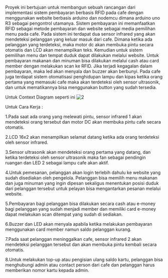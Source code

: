 Proyek  ini bertujuan untuk membangun sebuah rancangan dari implementasi sistem pembayaran berbasis RFID pada cafe dengan menggunakan website berbasis arduino dan nodemcu dimana arduino uno R3 sebagai pengontrol utamanya. Sistem pembayaran ini memanfaatkan RFID sebagai metode pembayaran dan website sebagai media pemilihan menu pada cafe. Pada sistem ini terdapat dua sensor infrared yang akan mendeteksi pelanggan yang keluar masuk dari cafe. Dimana ketika ada pelanggan yang terdeteksi, maka motor dc akan membuka pintu secara otomatis dan LCD akan menampilkan teks. Kemudian untuk sistem pemilihan menu dan tempat duduk dapat dilakukan melalui website. Untuk pembayaran makanan dan minuman bisa dilakukan melalui cash atau card member dengan melakukan scan ke RFID. Jika terjadi kegagalan dalam pembayaran, maka led akan menyala dan buzzer akan berbunyi. Pada cafe juga terdapat sistem otomatisasi penghidupan lampu dan kipas ketika orang pertama yang memasuki cafe maka akan terdeteksi oleh sensor ultrasonik, dan untuk mematikannya bisa menggunakan button yang sudah tersedia.

Untuk Context Diagram seperti ini
![2](https://github.com/user-attachments/assets/5643abc2-2b17-4fec-900b-c1cc7ef199f1)

Untuk Cara Kerja :

1.Pada saat ada orang yang melewati pintu, sensor infrared 1 akan mendeteksi orang tersebut dan motor DC akan membuka pintu cafe secara otomatis. 

2.LCD 16x2 akan menampilkan selamat datang ketika ada orang terdeteksi oleh sensor infrared.

3.Sensor ultrasonik akan mendeteksi orang pertama yang datang, dan ketika terdeteksi oleh sensor ultrasonik maka fan sebagai pendingin ruangan dan LED 2 sebagai lampu cafe akan aktif. 

4.Untuk pemesanan, pelanggan akan login terlebih dahulu ke website yang sudah disediakan oleh pengelola. Pelanggan bisa memilih menu makanan dan juga minuman yang ingin dipesan sekaligus menentukan posisi duduk dari pelanggan tersebut untuk pelayan bisa mengantarkan pesanan melalui website. 

5.Pembayaran bagi pelanggan bisa dilakukan secara cash atau e-money bagi pelanggan yang sudah menjadi member dan memiliki card e-money dapat melakukan scan ditempat yang sudah di sediakan.

6.Buzzer dan LED akan menyala apabila ketika melakukan pembayaran menggunakan card member namun saldo pelanggan kurang.

7.Pada saat pelanggan meninggalkan cafe, sensor infrared 2 akan mendeteksi pelanggan tersebut dan akan membuka pintu kembali secara otomatis. 

8.Untuk melakukan top-up atau pengisian ulang saldo kartu, pelanggan bisa menghubungi admin atau contact person dari cafe dan pelanggan harus memberikan nomor kartu kepada admin.
